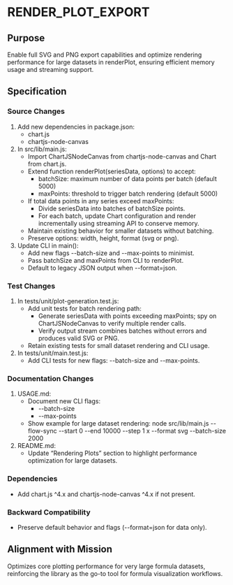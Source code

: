 # RENDER_PLOT_EXPORT

## Purpose
Enable full SVG and PNG export capabilities and optimize rendering performance for large datasets in renderPlot, ensuring efficient memory usage and streaming support.

## Specification

### Source Changes
1. Add new dependencies in package.json:
   - chart.js
   - chartjs-node-canvas
2. In src/lib/main.js:
   - Import ChartJSNodeCanvas from chartjs-node-canvas and Chart from chart.js.
   - Extend function renderPlot(seriesData, options) to accept:
     - batchSize: maximum number of data points per batch (default 5000)
     - maxPoints: threshold to trigger batch rendering (default 5000)
   - If total data points in any series exceed maxPoints:
     - Divide seriesData into batches of batchSize points.
     - For each batch, update Chart configuration and render incrementally using streaming API to conserve memory.
   - Maintain existing behavior for smaller datasets without batching.
   - Preserve options: width, height, format (svg or png).
3. Update CLI in main():
   - Add new flags --batch-size and --max-points to minimist.
   - Pass batchSize and maxPoints from CLI to renderPlot.
   - Default to legacy JSON output when --format=json.

### Test Changes
1. In tests/unit/plot-generation.test.js:
   - Add unit tests for batch rendering path:
     - Generate seriesData with points exceeding maxPoints; spy on ChartJSNodeCanvas to verify multiple render calls.
     - Verify output stream combines batches without errors and produces valid SVG or PNG.
   - Retain existing tests for small dataset rendering and CLI usage.
2. In tests/unit/main.test.js:
   - Add CLI tests for new flags: --batch-size and --max-points.

### Documentation Changes
1. USAGE.md:
   - Document new CLI flags:
     - --batch-size <number>
     - --max-points <number>
   - Show example for large dataset rendering:
     node src/lib/main.js --flow-sync --start 0 --end 10000 --step 1 x --format svg --batch-size 2000
2. README.md:
   - Update “Rendering Plots” section to highlight performance optimization for large datasets.

### Dependencies
- Add chart.js ^4.x and chartjs-node-canvas ^4.x if not present.

### Backward Compatibility
- Preserve default behavior and flags (--format=json for data only).

## Alignment with Mission
Optimizes core plotting performance for very large formula datasets, reinforcing the library as the go-to tool for formula visualization workflows.
